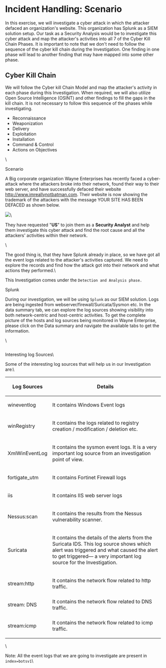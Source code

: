 # Incident Handling: Scenario

In this exercise, we will investigate a cyber attack in which the attacker defaced an organization's website. This organization has Splunk as a SIEM solution setup. Our task as a Security Analysis would be to investigate this cyber attack and map the attacker's activities into all 7 of the Cyber Kill Chain Phases. It is important to note that we don't need to follow the sequence of the cyber kill chain during the Investigation. One finding in one phase will lead to another finding that may have mapped into some other phase.

## Cyber Kill Chain

We will follow the Cyber kill Chain Model and map the attacker's activity in each phase during this Investigation. When required, we will also utilize Open Source Intelligence (OSINT) and other findings to fill the gaps in the kill chain. It is not necessary to follow this sequence of the phases while investigating.

* Reconnaissance
* Weaponization
* Delivery
* Exploitation
* Installation
* Command & Control
* Actions on Objectives

\


Scenario

A Big corporate organization Wayne Enterprises has recently faced a cyber-attack where the attackers broke into their network, found their way to their web server, and have successfully defaced their website http://www.imreallynotbatman.com. Their website is now showing the trademark of the attackers with the message YOUR SITE HAS BEEN DEFACED as shown below.

![](https://tryhackme-images.s3.amazonaws.com/user-uploads/5e8dd9a4a45e18443162feab/room-content/dcc528c218e8dda78504f55f58188575.png)\


They have requested "**US**" to join them as a **Security Analyst** and help them investigate this cyber attack and find the root cause and all the attackers' activities within their network.

\


The good thing is, that they have Splunk already in place, so we have got all the event logs related to the attacker's activities captured. We need to explore the records and find how the attack got into their network and what actions they performed.\


This Investigation comes under the `Detection and Analysis phase.`

Splunk

During our investigation, we will be using `Splunk` as our SIEM solution. Logs are being ingested from webserver/firewall/Suricata/Sysmon etc. In the data summary tab, we can explore the log sources showing visibility into both network-centric and host-centric activities. To get the complete picture of the hosts and log sources being monitored in Wayne Enterprise, please click on the Data summary and navigate the available tabs to get the information.

\


<figure><img src="https://tryhackme-images.s3.amazonaws.com/user-uploads/5e8dd9a4a45e18443162feab/room-content/dc5ec747ef4b0f3eada2aac0bb1fa0ed.gif" alt=""><figcaption></figcaption></figure>

Interesting log Sources\


Some of the interesting log sources that will help us in our Investigation are:\


| <p>Log Sources      <br></p>      | <p>Details                                                                                                                                                                                                                                    <br></p>                                                                               |
| --------------------------------- | ------------------------------------------------------------------------------------------------------------------------------------------------------------------------------------------------------------------------------------------------------------------------------------------------------------------------------------ |
| <p>wineventlog    <br></p>        | <p>It contains Windows Event logs                                                                                                                                                                                                                                                                                           <br></p> |
| <p>winRegistry           <br></p> | <p>It contains the logs related to registry creation / modification / deletion etc.                                                                                               <br></p>                                                                                                                                           |
| <p>XmlWinEventLog<br></p>         | <p>It contains the sysmon event logs. It is a very important log source from an investigation point of view.                                                                            <br></p>                                                                                                                                     |
| <p>fortigate_utm<br></p>          | It contains Fortinet Firewall logs                                                                                                                                                                                                                                                                                                   |
| <p>iis<br></p>                    | <p>It contains IIS web server logs                                                                                                                                                                                       <br></p>                                                                                                    |
| <p>Nessus:scan<br></p>            | <p>It contains the results from the Nessus vulnerability scanner.                                                                                                                             <br></p>                                                                                                                               |
| <p>Suricata<br></p>               | <p>It contains the details of the alerts from the Suricata IDS.   This log source shows which alert was triggered and what caused the alert to get triggered— a very important log source for the Investigation.                                                                                            <br></p>                 |
| <p>stream:http<br></p>            | <p>It contains the network flow related to http traffic.                                                                                                                                               <br></p>                                                                                                                      |
| <p>stream: DNS<br></p>            | It contains the network flow related to DNS traffic.                                                                                                                                                                                                                                                                                 |
| <p>stream:icmp<br></p>            | <p>It contains the network flow related to icmp traffic.                                                                                                                                                                                      <br></p>                                                                               |

\


Note: All the event logs that we are going to investigate are present in `index=botsv1`\
